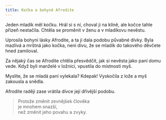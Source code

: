 ```yaml
---
title: Kočka a bohyně Afrodite
---
```


  

Jeden mladík měl kočku. Hrál si s ní, choval ji na klíně, ale kočce tahle přízeň nestačila. Chtěla se proměnit v ženu a v mladíkovu nevěstu.

Uprosila bohyni lásky Afrodite, a ta jí dala podobu půvabné dívky. Byla mazlivá a mrštná jako kočka, není divu, že se mladík do takového děvčete hned zamiloval.

Za nějaký čas se Afrodite chtěla přesvědčit, jak si nevěsta jako paní domu vede. Když byli manželé v ložnici, vpustila do místnosti myš.

Myslíte, že se mladá paní vylekala? Kdepak! Vyskočila z lože a myš zakousla a snědla.

Afrodite raději zase vrátila dívce její dřívější podobu.

> Protože změnit zevnějšek člověka  
> je mnohem snazší,  
> než změnit jeho povahu a zvyky.
